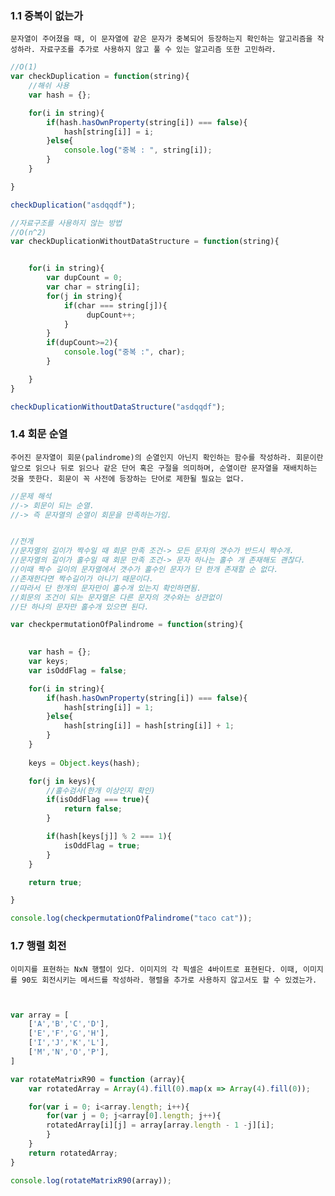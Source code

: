 ### 1.1 중복이 없는가
    문자열이 주어졌을 때, 이 문자열에 같은 문자가 중복되어 등장하는지 확인하는 알고리즘을 작성하라. 자료구조를 추가로 사용하지 않고 풀 수 있는 알고리즘 또한 고민하라.

```js
//O(1)
var checkDuplication = function(string){
    //해쉬 사용
    var hash = {};

    for(i in string){
        if(hash.hasOwnProperty(string[i]) === false){
            hash[string[i]] = i;
        }else{
            console.log("중복 : ", string[i]);
        }
    }

}

checkDuplication("asdqqdf");
```


```js
//자료구조를 사용하지 않는 방법
//O(n^2)
var checkDuplicationWithoutDataStructure = function(string){


    for(i in string){
        var dupCount = 0;
        var char = string[i];
        for(j in string){
            if(char === string[j]){
                 dupCount++;
            }
        }
        if(dupCount>=2){
            console.log("중복 :", char);
        }

    }
}

checkDuplicationWithoutDataStructure("asdqqdf");


```




### 1.4 회문 순열

    주어진 문자열이 회문(palindrome)의 순열인지 아닌지 확인하는 함수를 작성하라. 회문이란 앞으로 읽으나 뒤로 읽으나 같은 단어 혹은 구절을 의미하며, 순열이란 문자열을 재배치하는 것을 뜻한다. 회문이 꼭 사전에 등장하는 단어로 제한될 필요는 없다.

```js
//문제 해석
//-> 회문이 되는 순열.
//-> 즉 문자열의 순열이 회문을 만족하는가임.


//전개
//문자열의 길이가 짝수일 때 회문 만족 조건-> 모든 문자의 갯수가 반드시 짝수개.
//문자열의 길이가 홀수일 때 회문 만족 조건-> 문자 하나는 홀수 개 존재해도 괜찮다.
//이때 짝수 길이의 문자열에서 갯수가 홀수인 문자가 단 한개 존재할 순 없다.
//존재한다면 짝수길이가 아니기 때문이다.
//따라서 단 한개의 문자만이 홀수개 있는지 확인하면됨.
//회문의 조건이 되는 문자열은 다른 문자의 갯수와는 상관없이 
//단 하나의 문자만 홀수개 있으면 된다.

var checkpermutationOfPalindrome = function(string){

 
    var hash = {};
    var keys;
    var isOddFlag = false;

    for(i in string){
        if(hash.hasOwnProperty(string[i]) === false){
            hash[string[i]] = 1;
        }else{
            hash[string[i]] = hash[string[i]] + 1;
        }
    }
    
    keys = Object.keys(hash);

    for(j in keys){
        //홀수검사(한개 이상인지 확인)
        if(isOddFlag === true){
            return false;
        }

        if(hash[keys[j]] % 2 === 1){
            isOddFlag = true;
        }
    }

    return true;

}

console.log(checkpermutationOfPalindrome("taco cat"));
```


### 1.7 행렬 회전

    이미지를 표현하는 NxN 행렬이 있다. 이미지의 각 픽셀은 4바이트로 표현된다. 이때, 이미지를 90도 회전시키는 메서드를 작성하라. 행렬을 추가로 사용하지 않고서도 할 수 있겠는가.


```js


var array = [
    ['A','B','C','D'],
    ['E','F','G','H'],
    ['I','J','K','L'],
    ['M','N','O','P'],
]

var rotateMatrixR90 = function (array){
    var rotatedArray = Array(4).fill(0).map(x => Array(4).fill(0));

    for(var i = 0; i<array.length; i++){
        for(var j = 0; j<array[0].length; j++){
        rotatedArray[i][j] = array[array.length - 1 -j][i];
        }
    }
    return rotatedArray;
}

console.log(rotateMatrixR90(array));

```
